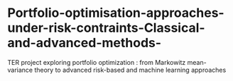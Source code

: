 # Portfolio-optimisation-approaches-under-risk-contraints-Classical-and-advanced-methods-
TER project exploring portfolio optimization : from Markowitz mean-variance theory to advanced risk-based and machine learning approaches
